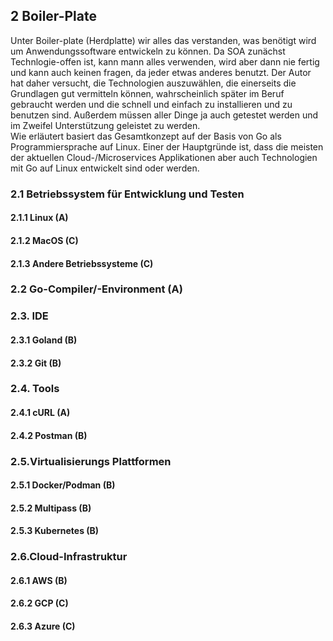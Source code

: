 ## 2 Boiler-Plate
Unter Boiler-plate (Herdplatte) wir alles das verstanden, was benötigt wird um Anwendungssoftware entwickeln zu können. Da SOA zunächst Technlogie-offen ist, kann mann alles verwenden, wird aber dann nie fertig und kann auch keinen fragen, da jeder etwas anderes benutzt. Der Autor hat daher versucht, die Technologien auszuwählen, die einerseits die Grundlagen gut vermitteln können, wahrscheinlich später im Beruf gebraucht werden und die schnell und einfach zu installieren und zu benutzen sind. Außerdem müssen aller Dinge ja auch getestet werden und im Zweifel Unterstützung geleistet zu werden.  
Wie erläutert basiert das Gesamtkonzept auf der Basis von Go als Programmiersprache auf Linux. Einer der Hauptgründe ist, dass die meisten der aktuellen Cloud-/Microservices Applikationen aber auch Technologien mit Go auf Linux entwickelt sind oder werden.

### 2.1 Betriebssystem für Entwicklung und Testen
#### 2.1.1 Linux (A)
#### 2.1.2 MacOS (C)
#### 2.1.3 Andere Betriebssysteme (C)

### 2.2 Go-Compiler/-Environment (A)

### 2.3. IDE
#### 2.3.1 Goland (B)
#### 2.3.2 Git (B)

### 2.4. Tools
#### 2.4.1 cURL (A)
#### 2.4.2 Postman (B)

### 2.5.Virtualisierungs Plattformen
#### 2.5.1 Docker/Podman (B)
#### 2.5.2 Multipass (B)
#### 2.5.3 Kubernetes (B)

### 2.6.Cloud-Infrastruktur
#### 2.6.1 AWS (B)
#### 2.6.2 GCP (C)
#### 2.6.3 Azure (C)

